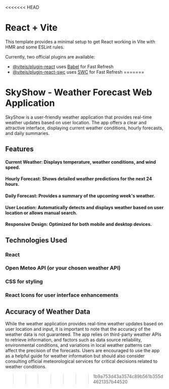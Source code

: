 <<<<<<< HEAD
# React + Vite

This template provides a minimal setup to get React working in Vite with HMR and some ESLint rules.

Currently, two official plugins are available:

- [@vitejs/plugin-react](https://github.com/vitejs/vite-plugin-react/blob/main/packages/plugin-react/README.md) uses [Babel](https://babeljs.io/) for Fast Refresh
- [@vitejs/plugin-react-swc](https://github.com/vitejs/vite-plugin-react-swc) uses [SWC](https://swc.rs/) for Fast Refresh
=======
# SkyShow - Weather Forecast Web Application

SkyShow is a user-friendly weather application that provides real-time weather updates based on user location. The app offers a clear and attractive interface, displaying current weather conditions, hourly forecasts, and daily summaries.

## Features
#### Current Weather: Displays temperature, weather conditions, and wind speed.
#### Hourly Forecast: Shows detailed weather predictions for the next 24 hours.
#### Daily Forecast: Provides a summary of the upcoming week's weather.
#### User Location: Automatically detects and displays weather based on user location or allows manual search.
#### Responsive Design: Optimized for both mobile and desktop devices.

## Technologies Used

### React
### Open Meteo API (or your chosen weather API)
### CSS for styling
### React Icons for user interface enhancements

## Accuracy of Weather Data
While the weather application provides real-time weather updates based on user location and input, it is important to note that the accuracy of the weather data is not guaranteed. The app relies on third-party weather APIs to retrieve information, and factors such as data source reliability, environmental conditions, and variations in local weather patterns can affect the precision of the forecasts. Users are encouraged to use the app as a helpful guide for weather information but should also consider consulting official meteorological services for critical decisions related to weather conditions.


>>>>>>> 1b9a753d43a3574c89b561b355d4621357b44520
